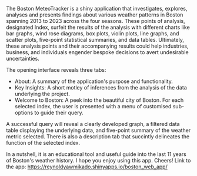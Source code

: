 The Boston MeteoTracker is a shiny application that investigates, explores, analyses and presents findings about various weather patterns in Boston spanning 2013 to 2023 across the four seasons. These points of analysis, designated Index, surfeit the results of the analysis with different charts like bar graphs, wind rose diagrams, box plots, violin plots, line graphs, and scatter plots, five-point statistical summaries, and data tables. Ultimately, these analysis points and their accompanying results could help industries, business, and individuals engender bespoke decisions to avert undesirable uncertainties.

The opening interface reveals three tabs:
- About: A summary of the application's purpose and functionality.
- Key Insights: A short motley of inferences from the analysis of the data underlying the project.
- Welcome to Boston: A peek into the beautiful city of Boston.
For each selected index, the user is presented with a menu of customised sub-options to guide their query.

A successful query will reveal a clearly developed graph, a filtered data table displaying the underlying data, and five-point summary of the weather metric selected. There is also a description tab that succintly delineates the function of the selected index.

In a nutshell, it is an educational tool and useful guide into the last 11 years of Boston's weather history.
I hope you enjoy using this app. Cheers!
Link to the app: https://reynoldyawmikado.shinyapps.io/boston_web_app/
